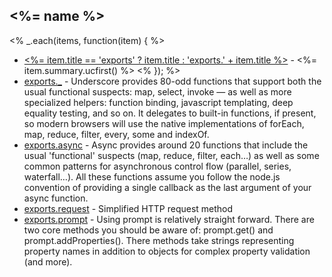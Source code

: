 ## <%= name %>
<% _.each(items, function(item) { %>
* [<%= item.title == 'exports' ? item.title : 'exports.' + item.title %>](<%= item.href %>) - <%= item.summary.ucfirst() %> <% }); %>
* [exports._](http://underscorejs.org/) - Underscore provides 80-odd functions that support both the usual functional suspects: map, select, invoke — as well as more specialized helpers: function binding, javascript templating, deep equality testing, and so on. It delegates to built-in functions, if present, so modern browsers will use the native implementations of forEach, map, reduce, filter, every, some and indexOf.
* [exports.async](https://github.com/caolan/async) - Async provides around 20 functions that include the usual 'functional' suspects (map, reduce, filter, each…) as well as some common patterns for asynchronous control flow (parallel, series, waterfall…). All these functions assume you follow the node.js convention of providing a single callback as the last argument of your async function.
* [exports.request](https://github.com/mikeal/request) - Simplified HTTP request method
* [exports.prompt](https://github.com/flatiron/prompt) - Using prompt is relatively straight forward. There are two core methods you should be aware of: prompt.get() and prompt.addProperties(). There methods take strings representing property names in addition to objects for complex property validation (and more).
